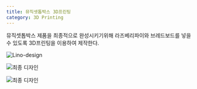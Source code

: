 ```yaml
---
title: 뮤직셋톱박스 3D프린팅
category: 3D Printing
---
```


뮤직셋톱박스 제품을 최종적으로 완성시키기위해
라즈베리파이와 브레드보드를 넣을 수 있도록 3D프린팅을 이용하여 제작한다.

<!-- more -->

![Lino-design](Yedolseo.github.io/캡처.PNG)

![최종 디자인](Yedolseo.github.io/그림1.PNG)

![최종 디자인](Yedolseo.github.io/그림2.PNG)
